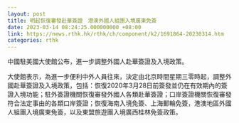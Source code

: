 ```yaml
---
layout: post
title: 明起恢復審發赴華簽證　港澳外國人組團入境廣東免簽
date: 2023-03-14 08:24:25.000000000 +08:00
link: https://news.rthk.hk/rthk/ch/component/k2/1691864-20230314.htm
categories: rthk
---
```


中國駐美國大使館公布，進一步調整外國人赴華簽證及入境政策。

大使館表示，為進一步便利中外人員往來，決定由北京時間星期三零時起，調整外國赴華簽證及入境政策，包括：恢復2020年3月28日前簽發並仍在有效期內的簽證入境功能；駐外簽證機關恢復審發外國人各類赴華簽證；口岸簽證機關恢復審發符合法定事由的各類口岸簽證；恢復海南入境免簽、上海郵輪免簽，港澳地區外國人組團入境廣東免簽，以及東盟旅遊團入境廣西桂林免簽政策。
